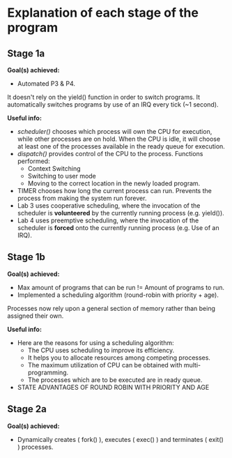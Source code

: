 # Explanation of each stage of the program

## Stage 1a
**Goal(s) achieved:**
- Automated P3 & P4.

It doesn't rely on the yield() function in order to switch programs. It automatically switches programs by use of an IRQ every tick (~1 second).

**Useful info:**
* *scheduler()* chooses which process will own the CPU for execution, while other processes are on hold. When the CPU is idle, it will choose at least one of the processes available in the ready queue for execution.
* *dispatch()* provides control of the CPU to the process. Functions performed:
    * Context Switching
    * Switching to user mode
    * Moving to the correct location in the newly loaded program.
* TIMER chooses how long the current process can run. Prevents the process from making the system run forever.
* Lab 3 uses cooperative scheduling, where the invocation of the scheduler is **volunteered** by the currently running process (e.g. yield()).
* Lab 4 uses preemptive scheduling, where the invocation of the scheduler is **forced** onto the currently running process (e.g. Use of an IRQ).

## Stage 1b
**Goal(s) achieved:**
* Max amount of programs that can be run != Amount of programs to run.
* Implemented a scheduling algorithm (round-robin with priority + age).

Processes now rely upon a general section of memory rather than being assigned their own.

**Useful info:**
* Here are the reasons for using a scheduling algorithm:
     * The CPU uses scheduling to improve its efficiency.
     * It helps you to allocate resources among competing processes.
     * The maximum utilization of CPU can be obtained with multi-programming.
     * The processes which are to be executed are in ready queue.
* STATE ADVANTAGES OF ROUND ROBIN WITH PRIORITY AND AGE

## Stage 2a
**Goal(s) achieved:**
* Dynamically creates ( fork() ), executes ( exec() ) and terminates ( exit() ) processes.

     
